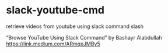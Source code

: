 # slack-youtube-cmd
retrieve videos from youtube using slack command slash
 
“Browse YouTube Using Slack Command” by Bashayr Alabdullah https://link.medium.com/ARmqxJMBy5
